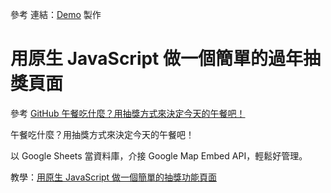 參考 連結：[Demo](https://letswritetw.github.io/letswrite-food-check/) 製作

# 用原生 JavaScript 做一個簡單的過年抽獎頁面

參考 [GitHub 午餐吃什麼？用抽獎方式來決定今天的午餐吧！](https://github.com/letswritetw/letswrite-food-check)

午餐吃什麼？用抽獎方式來決定今天的午餐吧！

以 Google Sheets 當資料庫，介接 Google Map Embed API，輕鬆好管理。

教學：[用原生 JavaScript 做一個簡單的抽獎功能頁面](https://www.letswrite.tw/simple-lottery/)
